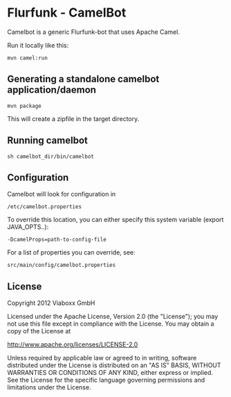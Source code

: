 Flurfunk - CamelBot
===================

Camelbot is a generic Flurfunk-bot that uses Apache Camel.

Run it locally like this:

    mvn camel:run

Generating a standalone camelbot application/daemon
---------------------------------------------------

    mvn package

This will create a zipfile in the target directory.

Running camelbot
----------------

    sh camelbot_dir/bin/camelbot


Configuration
-------------

Camelbot will look for configuration in 

```
/etc/camelbot.properties 
```

To override this location, you can either specify this system variable (export JAVA_OPTS..):

```
-DcamelProps=path-to-config-file
```

For a list of properties you can override, see:

```
src/main/config/camelbot.properties
```


License
-------

Copyright 2012 Viaboxx GmbH

Licensed under the Apache License, Version 2.0 (the "License");
you may not use this file except in compliance with the License.
You may obtain a copy of the License at

  http://www.apache.org/licenses/LICENSE-2.0

Unless required by applicable law or agreed to in writing, software
distributed under the License is distributed on an "AS IS" BASIS,
WITHOUT WARRANTIES OR CONDITIONS OF ANY KIND, either express or implied.
See the License for the specific language governing permissions and
limitations under the License.
